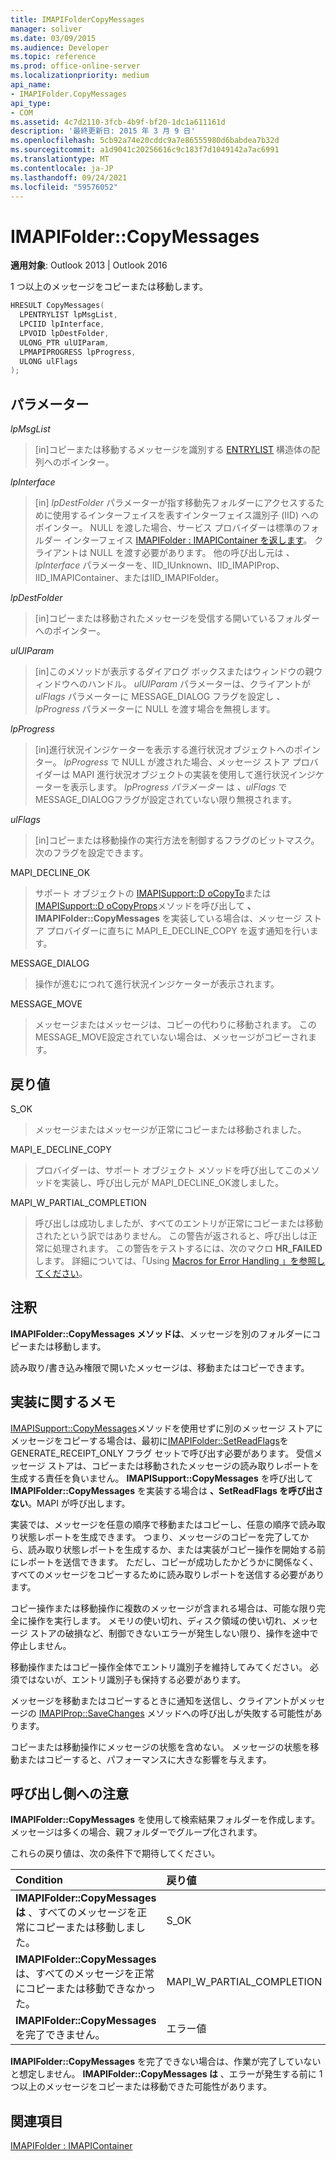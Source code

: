 ```yaml
---
title: IMAPIFolderCopyMessages
manager: soliver
ms.date: 03/09/2015
ms.audience: Developer
ms.topic: reference
ms.prod: office-online-server
ms.localizationpriority: medium
api_name:
- IMAPIFolder.CopyMessages
api_type:
- COM
ms.assetid: 4c7d2110-3fcb-4b9f-bf20-1dc1a611161d
description: '最終更新日: 2015 年 3 月 9 日'
ms.openlocfilehash: 5cb92a74e20cddc9a7e86555980d6babdea7b32d
ms.sourcegitcommit: a1d9041c20256616c9c183f7d1049142a7ac6991
ms.translationtype: MT
ms.contentlocale: ja-JP
ms.lasthandoff: 09/24/2021
ms.locfileid: "59576052"
---
```

# <a name="imapifoldercopymessages"></a>IMAPIFolder::CopyMessages

  
  
**適用対象**: Outlook 2013 | Outlook 2016 
  
1 つ以上のメッセージをコピーまたは移動します。
  
```cpp
HRESULT CopyMessages(
  LPENTRYLIST lpMsgList,
  LPCIID lpInterface,
  LPVOID lpDestFolder,
  ULONG_PTR ulUIParam,
  LPMAPIPROGRESS lpProgress,
  ULONG ulFlags
);
```

## <a name="parameters"></a>パラメーター

 _lpMsgList_
  
> [in]コピーまたは移動するメッセージを識別する [ENTRYLIST](entrylist.md) 構造体の配列へのポインター。 
    
 _lpInterface_
  
> [in]  _lpDestFolder_ パラメーターが指す移動先フォルダーにアクセスするために使用するインターフェイスを表すインターフェイス識別子 (IID) へのポインター。 NULL を渡した場合、サービス プロバイダーは標準のフォルダー インターフェイス [IMAPIFolder : IMAPIContainer を返します](imapifolderimapicontainer.md)。 クライアントは NULL を渡す必要があります。 他の呼び出し元は  _、lpInterface_ パラメーターを、IID_IUnknown、IID_IMAPIProp、IID_IMAPIContainer、またはIID_IMAPIFolder。 
    
 _lpDestFolder_
  
> [in]コピーまたは移動されたメッセージを受信する開いているフォルダーへのポインター。
    
 _ulUIParam_
  
> [in]このメソッドが表示するダイアログ ボックスまたはウィンドウの親ウィンドウへのハンドル。 _ulUIParam_ パラメーターは、クライアントが _ulFlags_ パラメーターに MESSAGE_DIALOG フラグを設定し _、lpProgress_ パラメーターに NULL を渡す場合を無視します。 
    
 _lpProgress_
  
> [in]進行状況インジケーターを表示する進行状況オブジェクトへのポインター。 _lpProgress_ で NULL が渡された場合、メッセージ ストア プロバイダーは MAPI 進行状況オブジェクトの実装を使用して進行状況インジケーターを表示します。 _lpProgress パラメーター_ は _、ulFlags_ で MESSAGE_DIALOGフラグが設定されていない限り無視されます。
    
 _ulFlags_
  
> [in]コピーまたは移動操作の実行方法を制御するフラグのビットマスク。 次のフラグを設定できます。
    
MAPI_DECLINE_OK 
  
> サポート オブジェクトの [IMAPISupport::D oCopyTo](imapisupport-docopyto.md)または [IMAPISupport::D oCopyProps](imapisupport-docopyprops.md)メソッドを呼び出して **、IMAPIFolder::CopyMessages** を実装している場合は、メッセージ ストア プロバイダーに直ちに MAPI_E_DECLINE_COPY を返す通知を行います。 
    
MESSAGE_DIALOG 
  
> 操作が進むにつれて進行状況インジケーターが表示されます。
    
MESSAGE_MOVE 
  
> メッセージまたはメッセージは、コピーの代わりに移動されます。 このMESSAGE_MOVE設定されていない場合は、メッセージがコピーされます。
    
## <a name="return-value"></a>戻り値

S_OK 
  
> メッセージまたはメッセージが正常にコピーまたは移動されました。
    
MAPI_E_DECLINE_COPY 
  
> プロバイダーは、サポート オブジェクト メソッドを呼び出してこのメソッドを実装し、呼び出し元が MAPI_DECLINE_OK渡しました。
    
MAPI_W_PARTIAL_COMPLETION 
  
> 呼び出しは成功しましたが、すべてのエントリが正常にコピーまたは移動されたという訳ではありません。 この警告が返されると、呼び出しは正常に処理されます。 この警告をテストするには、次のマクロ **HR_FAILED** します。 詳細については、「Using [Macros for Error Handling 」を参照してください](using-macros-for-error-handling.md)。
    
## <a name="remarks"></a>注釈

**IMAPIFolder::CopyMessages メソッドは**、メッセージを別のフォルダーにコピーまたは移動します。 
  
読み取り/書き込み権限で開いたメッセージは、移動またはコピーできます。 
  
## <a name="notes-to-implementers"></a>実装に関するメモ

[IMAPISupport::CopyMessages](imapisupport-copymessages.md)メソッドを使用せずに別のメッセージ ストアにメッセージをコピーする場合は、最初に[IMAPIFolder::SetReadFlags](imapifolder-setreadflags.md)を GENERATE_RECEIPT_ONLY フラグ セットで呼び出す必要があります。 受信メッセージ ストアは、コピーまたは移動されたメッセージの読み取りレポートを生成する責任を負いません。 **IMAPISupport::CopyMessages** を呼び出して **IMAPIFolder::CopyMessages** を実装する場合は **、SetReadFlags を呼び出さない**。MAPI が呼び出します。 
  
実装では、メッセージを任意の順序で移動またはコピーし、任意の順序で読み取り状態レポートを生成できます。 つまり、メッセージのコピーを完了してから、読み取り状態レポートを生成するか、または実装がコピー操作を開始する前にレポートを送信できます。 ただし、コピーが成功したかどうかに関係なく、すべてのメッセージをコピーするために読み取りレポートを送信する必要があります。
  
コピー操作または移動操作に複数のメッセージが含まれる場合は、可能な限り完全に操作を実行します。 メモリの使い切れ、ディスク領域の使い切れ、メッセージ ストアの破損など、制御できないエラーが発生しない限り、操作を途中で停止しません。
  
移動操作またはコピー操作全体でエントリ識別子を維持してみてください。 必須ではないが、エントリ識別子も保持する必要があります。
  
メッセージを移動またはコピーするときに通知を送信し、クライアントがメッセージの [IMAPIProp::SaveChanges](imapiprop-savechanges.md) メソッドへの呼び出しが失敗する可能性があります。 
  
コピーまたは移動操作にメッセージの状態を含めない。 メッセージの状態を移動またはコピーすると、パフォーマンスに大きな影響を与えます。
  
## <a name="notes-to-callers"></a>呼び出し側への注意

**IMAPIFolder::CopyMessages** を使用して検索結果フォルダーを作成します。メッセージは多くの場合、親フォルダーでグループ化されます。 
  
これらの戻り値は、次の条件下で期待してください。
  
|**Condition**|**戻り値**|
|:-----|:-----|
|**IMAPIFolder::CopyMessages は** 、すべてのメッセージを正常にコピーまたは移動しました。  <br/> |S_OK  <br/> |
|**IMAPIFolder::CopyMessages** は、すべてのメッセージを正常にコピーまたは移動できなかった。  <br/> |MAPI_W_PARTIAL_COMPLETION  <br/> |
|**IMAPIFolder::CopyMessages** を完了できません。  <br/> |エラー値  <br/> |
   
**IMAPIFolder::CopyMessages** を完了できない場合は、作業が完了していないと想定しません。 **IMAPIFolder::CopyMessages は** 、エラーが発生する前に 1 つ以上のメッセージをコピーまたは移動できた可能性があります。 
  
## <a name="see-also"></a>関連項目



[IMAPIFolder : IMAPIContainer](imapifolderimapicontainer.md)

